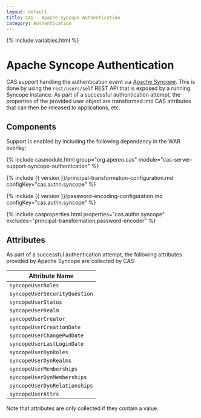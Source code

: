 ```yaml
---
layout: default
title: CAS - Apache Syncope Authentication
category: Authentication
---
```

{% include variables.html %}


# Apache Syncope Authentication

CAS support handling the authentication event via [Apache Syncope](http://syncope.apache.org/). This 
is done by using the `rest/users/self` REST API that is exposed by a running Syncope instance. 
As part of a successful authentication attempt, the properties of the provided user object 
are transformed into CAS attributes that can then be released to applications, etc.

## Components

Support is enabled by including the following dependency in the WAR overlay:

{% include casmodule.html group="org.apereo.cas" module="cas-server-support-syncope-authentication" %}

{% include {{ version }}/principal-transformation-configuration.md configKey="cas.authn.syncope" %}

{% include {{ version }}/password-encoding-configuration.md configKey="cas.authn.syncope" %}

{% include casproperties.html properties="cas.authn.syncope" 
excludes="principal-transformation,password-encoder" %}

## Attributes

As part of a successful authentication attempt, the following attributes 
provided by Apache Syncope are collected by CAS:

| Attribute Name             
|------------------------------------
| `syncopeUserRoles`
| `syncopeUserSecurityQuestion`
| `syncopeUserStatus`
| `syncopeUserRealm`
| `syncopeUserCreator`
| `syncopeUserCreationDate`
| `syncopeUserChangePwdDate`
| `syncopeUserLastLoginDate`
| `syncopeUserDynRoles`
| `syncopeUserDynRealms`
| `syncopeUserMemberships`
| `syncopeUserDynMemberships`
| `syncopeUserDynRelationships`
| `syncopeUserAttrs`

Note that attributes are only collected if they contain a value.
